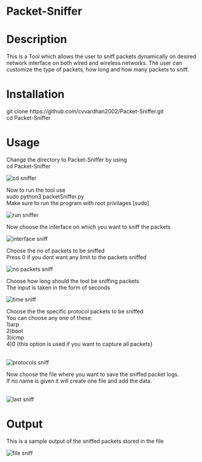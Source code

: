 # Packet-Sniffer
<h1>Description</h1>

<body>
This is a Tool which allows the user to sniff packets dynamically on desired network interface on both wired and wireless networks. The user can customize the type of packets, how long and how many packets to sniff.
</body>

<h1>Installation</h1>
<body>
git clone https://github.com/cvvardhan2002/Packet-Sniffer.git <br>
cd Packet-Sniffer <br>
</body>

<h1>Usage</h1>
<body>
Change the directory to Packet-Sniffer by using<br>
cd Packet-Sniffer<br>

![cd sniffer](https://user-images.githubusercontent.com/95639719/204135658-75d491f7-c152-49c7-9819-25b6d0073859.png)


Now to run the tool use<br>
sudo python3 packetSniffer.py<br>
Make sure to run the program with root privilages [sudo]<br>
  
![run sniffer](https://user-images.githubusercontent.com/95639719/204135681-8bf79cda-8326-4207-b54d-a981ac193294.png)

Now choose the interface on which you want to sniff the packets<br>
  
![interface sniff](https://user-images.githubusercontent.com/95639719/204135717-06ce7a52-544a-4227-80b9-31e4af85203e.png)

Choose the no of packets to be sniffed<br>
Press 0 if you dont want any limit to the packets sniffed<br>

![no packets sniff](https://user-images.githubusercontent.com/95639719/204135777-464181db-89f5-44a7-9a6d-8adc7625cc02.png)

Choose how long should the tool be sniffing packets<br>
The input is taken in the form of seconds<br>
 
![time sniff](https://user-images.githubusercontent.com/95639719/204135840-043df2a3-2573-4414-8ac3-91ed6e905739.png)

Choose the the specific protocol packets to be sniffed<br>
You can choose any one of these:<br>
1)arp<br>
2)boot<br>
3)icmp<br>
4)0 {this option is used if you want to capture all packets}<br>
  <br>

 ![protocols sniff](https://user-images.githubusercontent.com/95639719/204135937-f5ed7b26-8a14-43ed-a0f9-1acf982e5790.png)

Now choose the file where you want to save the sniffed packet logs. <br>
If no name is given it will create one file and add the data. <br>
   <br>

  ![last sniff](https://user-images.githubusercontent.com/95639719/204135976-7e7b9a76-411b-43db-ae51-03b8525c8d7e.png)
</body>

<h1>Output</h1>  
<body>
 This is a sample output of the sniffed packets stored in the file<br>

  ![file sniff](https://user-images.githubusercontent.com/95639719/204136051-dd9dd6d3-1861-4150-ab82-5f8110852be8.png)

  </body>



                                                         
